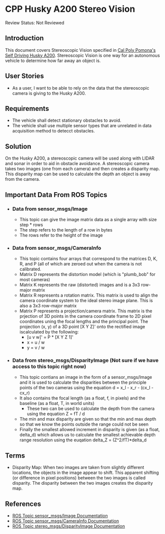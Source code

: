 # CPP Husky A200 Stereo Vision
Review Status: Not Reviewed
## Introduction
This document covers Stereoscopic Vision specified in [Cal Poly Pomona's Self Driving Husky A200](https://github.com/cpp-self-driving-husky/cpp-husky-a200-design-doc). Stereoscopic Vision is one way for an autonomous vehicle to determine how far away an object is.
## User Stories
* As a user, I want to be able to rely on the data that the stereoscopic camera is giving to the Husky A200.
## Requirements
* The vehicle shall detect stationary obstacles to avoid.
* The vehicle shall use multiple sensor types that are unrelated in data acquisition method to detecct obstacles.
## Solution
On the Husky A200, a stereoscopic camera will be used along with LIDAR and sonar in order to aid in obstacle avoidance. A stereoscopic camera takes two images (one from each camera) and then creates a disparity map. This disparity map can be used to calculate the depth an object is away from the camera.


## Important Data From ROS Topics
* ### Data from sensor_msgs/Image
    * This topic can give the image matrix data as a single array with size step * rows
    * The step refers to the length of a row in bytes
    * The rows refer to the height of the image

* ### Data from sensor_msgs/CameraInfo
    * This topic contains four arrays that correspond to the matrices D, K, R, and P (all of which are zeroed out when the camera is not calibrated.
    * Matrix D represents the distortion model (which is "plumb_bob" for most cameras)
    * Matrix K represents the raw (distorted) images and is a 3x3 row-major matrix
    * Matrix R represents a rotation matrix. This matrix is used to align the camera coordinate system to the ideal stereo image plane. This is also a 3x3 row-major matrix
    * Matrix P represents a projection/camera matrix. This matrix is the prjection of 3D points in the camera coordinate frame to 2D pixel coordinates uning the focal lengths and the principal point. The projection (x, y) of a 3D point [X Y Z]' onto the rectified image iscalculated by the following:
        * [u v w]' = P * [X Y Z 1]'
        * x = u / w
        * y = v / w
* ### Data from stereo_msgs/DisparityImage (Not sure if we have access to this topic right now)
    * This topic contians an image in the form of a sensor_msgs/Image and it is used to calculate the disparities between the principle points of the two cameras using the equation d = x_l - x_r - (cx_l - cx_r)
    * It also contains the focal length (as a float, f, in pixels) and the baseline (as a float, T, in world units)
        * These two can be used to calculate the depth from the camera using the equation Z = fT / d
    * The min and max disparity are given so that the min and max depth so that we know the points outside the range could not be seen
    * Finally the smallest allowed increment in disparity is given (as a float, delta_d) which allows us to calculate the smallest achievable depth range resolution using the euqation delta_Z = (Z^2/fT)*delta_d
## Terms
* Disparity Map: When two images are taken from slightly different locations, the objects in the image appear to shift. This apparent shifting (or difference in pixel positions) between the two images is called disparity. The disparity between the two images creates the disparity map.
## References
* [ROS Topic sensor_msgs/Image Documentation](http://docs.ros.org/api/sensor_msgs/html/msg/Image.html)
* [ROS Topic sensor_msgs/CameraInfo Documentation](http://docs.ros.org/api/sensor_msgs/html/msg/CameraInfo.html)
* [ROS Topic stereo_msgs/DisparityImage Documentation](http://docs.ros.org/jade/api/stereo_msgs/html/msg/DisparityImage.html)
